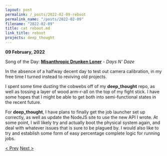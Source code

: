 ```yaml
---
layout: post
permalink: /_posts/2022-02-09-reboot
permalink_name: "/posts/2022-02-09"
filename: "2022-02-09"
title: cat reboot.md
link_title: reboot
projects: deep_thought
---
```

**09 February, 2022**

Song of the Day: [**Misanthropic Drunken Loner**](https://youtu.be/iRF1vHd4xl8) - *Days N' Daze*

In the absence of a halfway decent day to test out camera calibration, in my free time I turned instead to reviving old projects.

I spent some time dusting the cobwebs off of my **deep_thought** repo, as well as tossing a layer of wood arm-r-all on the top of my fight stick. I have some hopes that I might be able to get both into semi-functional states in the recent future.

For **deep_thought**, I have plans to finally get the job launcher set up correctly, as well as update the NodeJS site to use the new API I wrote. At some point, I will likely try and actually boot the physical system again, and deal with whatever issues that is sure to be plagued by. I would also like to try and establish some form of easy percentage complete logic for running jobs.

[< Prev](/_posts/2022-02-04-enable_graphics)    [Next >](/all_caught_up)
